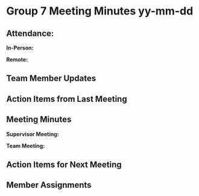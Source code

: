 # Group 7 Meeting Minutes yy-mm-dd

## Attendance:

**In-Person:**


**Remote:**


## Team Member Updates



## Action Items from Last Meeting



## Meeting Minutes

**Supervisor Meeting:**

**Team Meeting:**

## Action Items for Next Meeting



## Member Assignments

